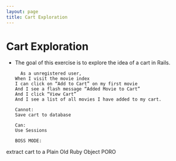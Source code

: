 ```yaml
---
layout: page
title: Cart Exploration
---
```


# Cart Exploration

- The goal of this exercise is to explore the idea of a cart in Rails.
  ```
    As a unregistered user,
  When I visit the movie index 
  I can click on “Add to Cart” on my first movie
  And I see a flash message “Added Movie to Cart”
  And I click “View Cart”
  And I see a list of all movies I have added to my cart.

  Cannot:
  Save cart to database

  Can:
  Use Sessions

  BOSS MODE:
extract cart to a Plain Old Ruby Object PORO
```

